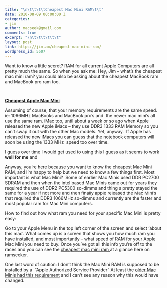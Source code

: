 ```yaml
---
title: "\n\t\t\t\tCheapest Mac Mini RAM\t\t"
date: 2010-08-09 00:00:00 Z
categories:
- jim
author: macseek@gmail.com
comments: true
excerpt: "\n\t\t\t\t\t\t"
layout: post
link: https://jim.am/cheapest-mac-mini-ram/
wordpress_id: 5507
---
```


Want to know a little secret? RAM for all current Apple Computers are all pretty much the same. So when you ask me: Hey, Jim – what’s the cheapest mac mini ram? you could also be asking about the cheapest MacBook ram and MacBook pro ram too.




 




**[Cheapest Apple Mac Mini](http://www.amazon.com/gp/product/B0013FK9U2/ref=as_li_ss_tl?ie=UTF8&tag=ramseeker-20&linkCode=as2&camp=1789&creative=390957&creativeASIN=B0013FK9U2)**




Assuming of course, that your memory requirements are the same speed. ie: 1066MHz MacBooks and MacBook pro’s and  the newer mac mini’s all use the same ram. iMac too, until about a week or so ago when Apple released the new Apple iMacs – they use DDR3 1333 RAM Memory so you can’t swap it out with the other Mac models. Yet, anyway.  If Apple has released the new iMacs you can guess that the notebook computers will soon be using the 1333 MHz  speed too over time.




I guess over time I would get used to using this I guess  as it seems to work **well for me** and




Anyway, you’re here because you want to know the cheapest Mac Mini RAM, and I’m happy to help but we need to know a few things first. Most important is what Mac Mini?  Some of earlier Mac Minis used DDR PC2700 SDRAM and then when the intel based Mac Minis came out for years they required the use of DDR2 PC5300 so-dimms and thing s pretty stayed the same for a year if not more and then finally apple released the Mac Mini’s that required the DDR3 1066MHz so-dimms and currently are the faster and most popular ram for Mac Mini computers.




How to find out how what ram you need for your specific Mac Mini is pretty easy:




Go to your Apple Menu in the top left corner of the screen and select ‘about this mac’. What comes up is a screen that shows you how much ram you have installed, and most importantly – what speed of RAM for your Apple Mac Mini you need to buy. Once you’ve got all this info you’re off to the races and you can see the [cheapest mac mini ram ](http://www.jim.am)at a glance here on ramseeker.




One last word of caution: I don’t think the Mac Mini RAM is supposed to be installed by a  “Apple Authorized Service Provider” At least the [older Mac Minis had this requirement](http://support.apple.com/kb/HT2616) and I can’t see any reason why this would have changed.


		
